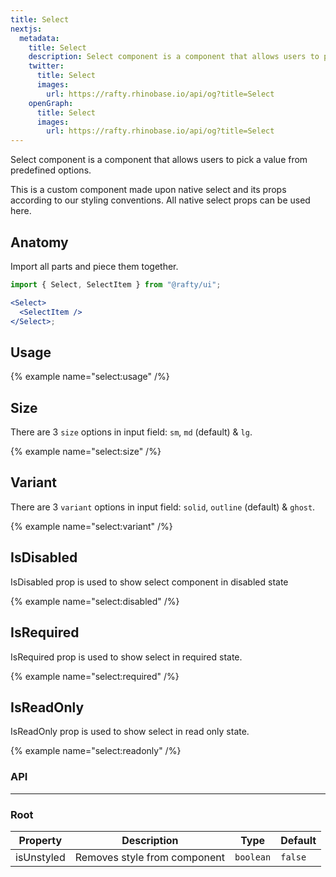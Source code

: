 ```yaml
---
title: Select
nextjs:
  metadata:
    title: Select
    description: Select component is a component that allows users to pick a value from predefined options.
    twitter:
      title: Select
      images:
        url: https://rafty.rhinobase.io/api/og?title=Select
    openGraph:
      title: Select
      images:
        url: https://rafty.rhinobase.io/api/og?title=Select
---
```


Select component is a component that allows users to pick a value from predefined options.

This is a custom component made upon native select and its props according to our styling conventions. All native select props can be used here.

## Anatomy

Import all parts and piece them together.

```jsx
import { Select, SelectItem } from "@rafty/ui";

<Select>
  <SelectItem />
</Select>;
```

## Usage

{% example name="select:usage" /%}

## Size

There are 3 `size` options in input field: `sm`, `md` (default) & `lg`.

{% example name="select:size" /%}

## Variant

There are 3 `variant` options in input field: `solid`, `outline` (default) & `ghost`.

{% example name="select:variant" /%}

## IsDisabled

IsDisabled prop is used to show select component in disabled state

{% example name="select:disabled" /%}

## IsRequired

IsRequired prop is used to show select in required state.

{% example name="select:required" /%}

## IsReadOnly

IsReadOnly prop is used to show select in read only state.

{% example name="select:readonly" /%}

### API

---

### Root

| Property   | Description                  | Type      | Default |
| ---------- | ---------------------------- | --------- | ------- |
| isUnstyled | Removes style from component | `boolean` | `false` |
